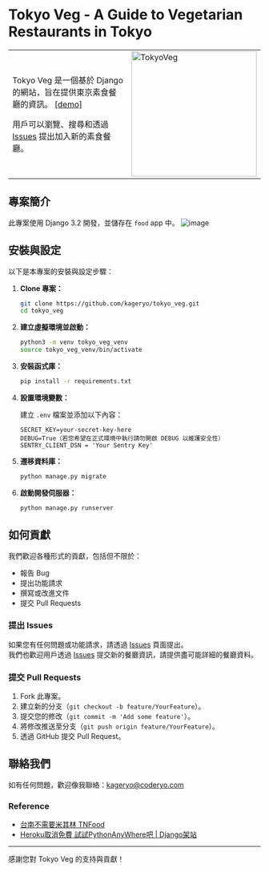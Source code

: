 # Tokyo Veg - A Guide to Vegetarian Restaurants in Tokyo

<table>
<tr>
<td width="60%">

Tokyo Veg 是一個基於 Django 的網站，旨在提供東京素食餐廳的資訊。 [[demo]](https://kageryo.pythonanywhere.com/)

用戶可以瀏覽、搜尋和透過 [Issues](https://github.com/kageryo/tokyo_veg/issues) 提出加入新的素食餐廳。

</td>
<td width="40%">
<img src="https://github.com/user-attachments/assets/c6381bb3-1b8e-4e5f-aaa2-549c5ea06340" alt="TokyoVeg" width="250">
</td>
</tr>
</table>

## 專案簡介

此專案使用 Django 3.2 開發，並儲存在 `food` app 中。
![image](https://github.com/user-attachments/assets/e240cdd1-ec8c-4386-800b-69f1de56d57d)

## 安裝與設定

以下是本專案的安裝與設定步驟：

1. **Clone 專案：**

    ```bash
    git clone https://github.com/kageryo/tokyo_veg.git
    cd tokyo_veg
    ```

2. **建立虛擬環境並啟動：**

    ```bash
    python3 -m venv tokyo_veg_venv
    source tokyo_veg_venv/bin/activate
    ```

3. **安裝函式庫：**

    ```bash
    pip install -r requirements.txt
    ```

4. **設置環境變數：**

    建立 `.env` 檔案並添加以下內容：

    ```plaintext
    SECRET_KEY=your-secret-key-here
    DEBUG=True（若您希望在正式環境中執行請勿開啟 DEBUG 以維護安全性）
    SENTRY_CLIENT_DSN = 'Your Sentry Key'
    ```

5. **遷移資料庫：**

    ```bash
    python manage.py migrate
    ```

6. **啟動開發伺服器：**

    ```bash
    python manage.py runserver
    ```

## 如何貢獻

我們歡迎各種形式的貢獻，包括但不限於：

- 報告 Bug
- 提出功能請求
- 撰寫或改進文件
- 提交 Pull Requests

### 提出 Issues

如果您有任何問題或功能請求，請透過 [Issues](https://github.com/kageryo/tokyo_veg/issues) 頁面提出。  
我們也歡迎用戶透過 [Issues](https://github.com/kageryo/tokyo_veg/issues) 提交新的餐廳資訊，請提供盡可能詳細的餐廳資料。

### 提交 Pull Requests

1. Fork 此專案。
2. 建立新的分支（`git checkout -b feature/YourFeature`）。
3. 提交您的修改（`git commit -m 'Add some feature'`）。
4. 將修改推送至分支（`git push origin feature/YourFeature`）。
5. 透過 GitHub 提交 Pull Request。

## 聯絡我們

如有任何問題，歡迎像我聯絡：[kageryo@coderyo.com](mailto:kageryo@codeyo.com)

### Reference
- [台南不需要米其林 TNFood](https://github.com/yen900611/TNFood/)
- [Heroku取消免費 試試PythonAnyWhere吧 | Django架站](https://www.hashimotodraw.com/article/5)

---

感謝您對 Tokyo Veg 的支持與貢獻！

